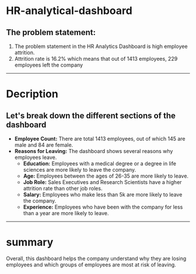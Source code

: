   # HR-analytical-dashboard

  ## The problem statement:
1.	The problem statement in the HR Analytics Dashboard is high employee attrition.
2.	Attrition rate is 16.2% which means that out of 1413 employees, 229 employees left the company
 
----------------------------------

 # Decription
 ## Let's break down the different sections of the dashboard
-	**Employee Count:** There are total 1413 employees, out of which 145 are male and 84 are female.
-	**Reasons for Leaving:** The dashboard shows several reasons why employees leave.
    -	**Education:** Employees with a medical degree or a degree in life sciences are more likely to leave the company.
    -	**Age:** Employees between the ages of 26-35 are more likely to leave.
    -	**Job Role:** Sales Executives and Research Scientists have a higher attrition rate than other job roles.
    -	**Salary:** Employees who make less than 5k are more likely to leave the company.
    -	**Experience:** Employees who have been with the company for less than a year are more likely to leave.
-------------------------------------
# summary
Overall, this dashboard helps the company understand why they are losing employees and which groups of employees are most at risk of leaving. 
